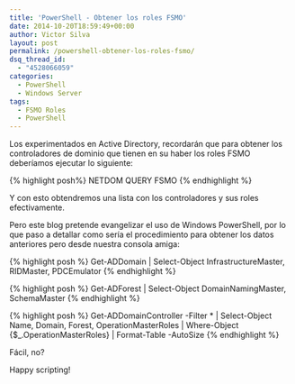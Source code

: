 ```yaml
---
title: 'PowerShell - Obtener los roles FSMO'
date: 2014-10-20T18:59:49+00:00
author: Victor Silva
layout: post
permalink: /powershell-obtener-los-roles-fsmo/
dsq_thread_id:
  - "4528066059"
categories:
  - PowerShell
  - Windows Server
tags:
  - FSMO Roles
  - PowerShell
---
```

Los experimentados en Active Directory, recordarán que para obtener los controladores de dominio que tienen en su haber los roles FSMO deberíamos ejecutar lo siguiente:

{% highlight posh%}
NETDOM QUERY FSMO
{% endhighlight %}

Y con esto obtendremos una lista con los controladores y sus roles efectivamente.

Pero este blog pretende evangelizar el uso de Windows PowerShell, por lo que paso a detallar como sería el procedimiento para obtener los datos anteriores pero desde nuestra consola amiga:

{% highlight posh %}
Get-ADDomain | Select-Object InfrastructureMaster, RIDMaster, PDCEmulator
{% endhighlight %}

{% highlight posh %}
Get-ADForest | Select-Object DomainNamingMaster, SchemaMaster
{% endhighlight %}

{% highlight posh %}
Get-ADDomainController -Filter * | Select-Object Name, Domain, Forest, OperationMasterRoles | Where-Object {$_.OperationMasterRoles} | Format-Table -AutoSize
{% endhighlight %}

Fácil, no?

Happy scripting!